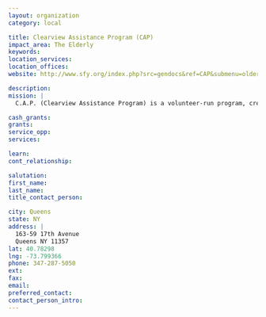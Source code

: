 ```yaml
---
layout: organization
category: local

title: Clearview Assistance Program (CAP)
impact_area: The Elderly
keywords: 
location_services: 
location_offices: 
website: http://www.sfy.org/index.php?src=gendocs&ref=CAP&submenu=older_adults

description: 
mission: |
  C.A.P. (Clearview Assistance Program) is a volunteer-run program, created by Clearview residents, with one aim: to help Clearview Gardens residents, particularly senior citizens. Clearview Gardens is a NORC (Naturally Occuring Retirement Community), but any shareholder with a need can request assistance. Residents reach out to other residents as phone buddies; teen volunteers from local schools assist with shopping; the professional social workers try to help shareholders obtain government services they are entitled to. Also available are in-home nurse visits, buses to local shopping areas and doctor’s offices, and informative ongoing programs which include speakers, exercise classes, and more.

cash_grants: 
grants: 
service_opp: 
services: 

learn: 
cont_relationship: 

salutation: 
first_name: 
last_name: 
title_contact_person: 

city: Queens
state: NY
address: |
  163-59 17th Avenue    
  Queens NY 11357
lat: 40.78298
lng: -73.799366
phone: 347-287-5050
ext: 
fax: 
email: 
preferred_contact: 
contact_person_intro: 
---
```

